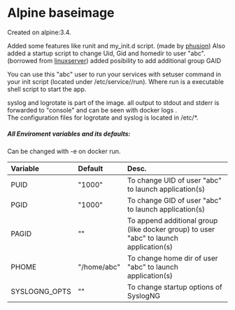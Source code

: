 # Alpine baseimage
Created on alpine:3.4.

Added some features like runit and my_init.d script. (made by [phusion](https://github.com/phusion/baseimage-docker))
Also added a startup script to change Uid, Gid and homedir to user "abc". (borrowed from [linuxserver](https://github.com/linuxserver)) added posibility to add additional group GAID

You can use this "abc" user to run your services with setuser command in your init script (located under /etc/service/<app>/run).
Where run is a executable shell script to start the app.  

syslog and logrotate is part of the image. all output to stdout and stderr is forwarded to "console" and can be seen with docker logs <container>.  
The configuration files for logrotate and syslog is located in /etc/*.  

##### All Enviroment variables and its defaults:
Can be changed with -e on docker run.  

| Variable | Default | Desc. |
|:---------|:--------|:------|
| PUID | "1000" | To change UID of user "abc" to launch application(s) |
| PGID | "1000" | To change GID of user "abc" to launch application(s) |
| PAGID | "" | To append additional group (like docker group) to user "abc" to launch application(s) |
| PHOME | "/home/abc" | To change home dir of user "abc" to launch application(s) |
| SYSLOGNG_OPTS | "" | To change startup options of SyslogNG |
